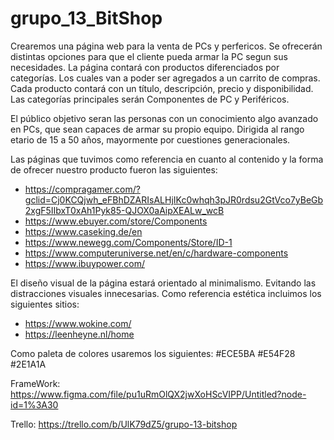 # grupo_13_BitShop

Crearemos una página web para la venta de PCs y perfericos.
Se ofrecerán distintas opciones para que el cliente pueda armar la PC segun sus necesidades.
La página contará con productos diferenciados por categorías. Los cuales van a poder ser agregados a un carrito de compras.
Cada producto contará con un título, descripción, precio y disponibilidad.
Las categorías principales serán Componentes de PC y Periféricos.

El público objetivo seran las personas con un conocimiento algo avanzado en PCs, que sean capaces de armar su propio equipo.
Dirigida al rango etario de 15 a 50 años, mayormente por cuestiones generacionales. 

Las páginas que tuvimos como referencia en cuanto al contenido y la forma de ofrecer nuestro producto fueron las siguientes:

- https://compragamer.com/?gclid=Cj0KCQjwh_eFBhDZARIsALHjIKc0whqh3pJR0rdsu2GtVco7yBeGb2xgF5IIbxT0xAh1Pyk85-QJOX0aAipXEALw_wcB
- https://www.ebuyer.com/store/Components
- https://www.caseking.de/en
- https://www.newegg.com/Components/Store/ID-1
- https://www.computeruniverse.net/en/c/hardware-components
- https://www.ibuypower.com/

El diseño visual de la página estará orientado al minimalismo. Evitando las distracciones visuales innecesarias.
Como referencia estética incluimos los siguientes sitios:
- https://www.wokine.com/
- https://leenheyne.nl/home

Como paleta de colores usaremos los siguientes:
#ECE5BA
#E54F28
#2E1A1A

FrameWork: https://www.figma.com/file/pu1uRmOlQX2jwXoHScVIPP/Untitled?node-id=1%3A30

Trello: https://trello.com/b/UlK79dZ5/grupo-13-bitshop
